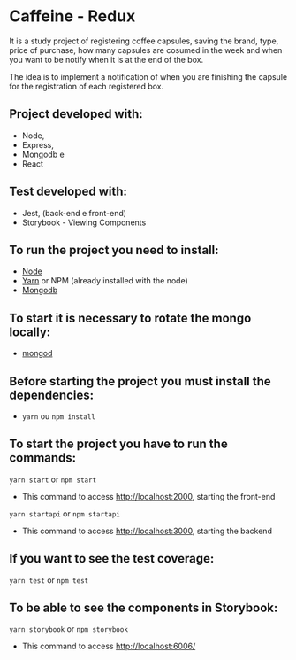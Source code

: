# Caffeine - Redux

It is a study project of registering coffee capsules, saving the brand, type, price of purchase, how many capsules are cosumed in the week and when you want to be notify when it is at the end of the box.

The idea is to implement a notification of when you are finishing the capsule for the registration of each registered box.

## Project developed with:
* Node,
* Express,
* Mongodb e
* React

## Test developed with:
* Jest, (back-end e front-end)
* Storybook - Viewing Components

## To run the project you need to install:
* [Node](https://nodejs.org/en/download/)
* [Yarn](https://yarnpkg.com/lang/en/docs/install/) or NPM (already installed with the node)
* [Mongodb](https://docs.mongodb.com/manual/installation/)

## To start it is necessary to rotate the mongo locally:
* [mongod](https://docs.mongodb.com/manual/tutorial/manage-mongodb-processes/)

## Before starting the project you must install the dependencies:
* `yarn` ou `npm install`

## To start the project you have to run the commands:
`yarn start` or `npm start`
* This command to access [http://localhost:2000](http://localhost:2000), starting the front-end

`yarn startapi` or `npm startapi`
* This command to access [http://localhost:3000](http://localhost:2000), starting the backend

## If you want to see the test coverage:
`yarn test` or `npm test`

## To be able to see the components in Storybook:
`yarn storybook` or `npm storybook`
* This command to access [http://localhost:6006/](http://localhost:6006/)
